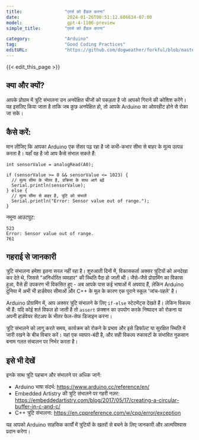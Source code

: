 ```yaml
---
title:                "एरर्स को हैंडल करना"
date:                  2024-01-26T00:51:12.606634-07:00
model:                 gpt-4-1106-preview
simple_title:         "एरर्स को हैंडल करना"

category:             "Arduino"
tag:                  "Good Coding Practices"
editURL:              "https://github.com/dogweather/forkful/blob/master/content/hi/arduino/handling-errors.md"
---
```


{{< edit_this_page >}}

## क्या और क्यों?

आपके प्रोग्राम में त्रुटि संभालना उन अनपेक्षित चीजों को पकड़ता है जो आपको गिराने की कोशिश करेंगे। यह इसलिए किया जाता है ताकि जब कुछ अनपेक्षित हो, तो आपके Arduino का ओवरहीट होने से रोका जा सके।

## कैसे करें:

मान लीजिए कि आपका Arduino एक सेंसर पढ़ रहा है जो कभी-कभार सीमा से बाहर के मूल्य उत्पन्न करता है। यहाँ वह है जो आप कैसे संभाल सकते हैं:

```Arduino
int sensorValue = analogRead(A0);

if (sensorValue >= 0 && sensorValue <= 1023) {
  // मूल्य सीमा के भीतर है, प्रक्रिया के साथ आगे बढ़ें
  Serial.println(sensorValue);
} else {
  // मूल्य सीमा से बाहर है, त्रुटि को संभालें
  Serial.println("Error: Sensor value out of range.");
}
```
नमूना आउटपुट:
```
523
Error: Sensor value out of range.
761
```

## गहराई से जानकारी

त्रुटि संभालना हमेशा इतना सरल नहीं रहा है। शुरुआती दिनों में, विकासकर्ता अक्सर त्रुटियों को अनदेखा कर देते थे, जिससे "अनिर्धारित व्यवहार" की स्थिति पैदा हो जाती थी। जैसे-जैसे प्रोग्रामिंग का विकास हुआ, वैसे ही उपकरण भी विकसित हुए - अब आपके पास कई भाषाओं में अपवाद हैं, लेकिन Arduino दुनिया में अभी भी हार्डवेयर सीमाओं और C++ के मूल के कारण एक पुराने स्कूल 'जांच-पहले' है।

Arduino प्रोग्रामिंग में, आप अक्सर त्रुटि संभालने के लिए `if-else` स्टेटमेंट्स देखते हैं। लेकिन विकल्प भी हैं: यदि कोई शर्त विफल हो जाती है तो `assert` फ़ंक्शन का उपयोग करके निष्पादन को रोकना या अपनी हार्डवेयर सेटअप के भीतर फेल-सेफ डिजाइन करना।

त्रुटि संभालने को लागू करते समय, कार्यक्रम को रोकने के प्रभाव और इसे डिफॉल्ट या सुरक्षित स्थिति में जारी रखने के बीच विचार करें। यहां एक व्यापार-बंदी है, और सही विकल्प रुकावटों के संभावित नुकसान बनाम गलत संचालन पर निर्भर करता है।

## इसे भी देखें

इनके साथ त्रुटि पहचान और संभालने पर अधिक जानें:

- Arduino भाषा संदर्भ: https://www.arduino.cc/reference/en/
- Embedded Artistry की त्रुटि संभालने पर गहरी नज़र: https://embeddedartistry.com/blog/2017/05/17/creating-a-circular-buffer-in-c-and-c/
- C++ त्रुटि संभालना: https://en.cppreference.com/w/cpp/error/exception

यह आपको Arduino साहसिक कार्यों में त्रुटियों के खतरों से बचने के लिए जानकारी और आत्मविश्वास प्रदान करेगा।
